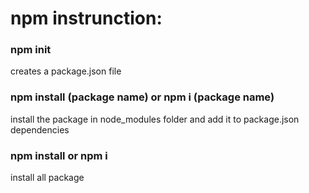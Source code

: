 # npm instrunction:
### npm init
creates a package.json file
### npm install (package name) or npm i (package name)
install the package in node_modules folder and add it to package.json dependencies
### npm install or npm i
install all package